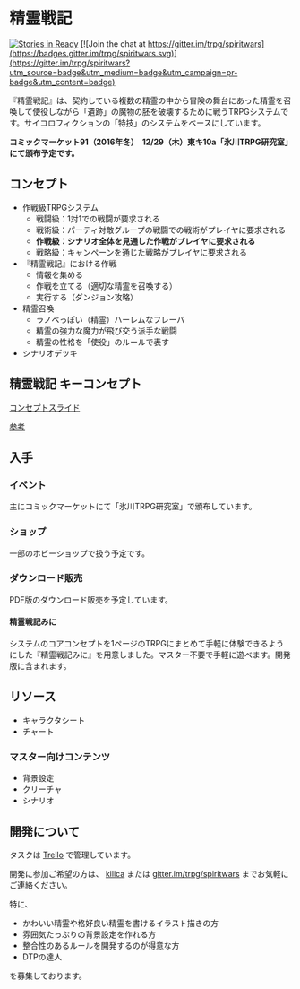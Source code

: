 # 精霊戦記

[![Stories in Ready](https://badge.waffle.io/trpg/spiritwars.png?label=ready&title=Ready)](https://waffle.io/trpg/spiritwars)
[![Join the chat at https://gitter.im/trpg/spiritwars](https://badges.gitter.im/trpg/spiritwars.svg)](https://gitter.im/trpg/spiritwars?utm_source=badge&utm_medium=badge&utm_campaign=pr-badge&utm_content=badge)

『精霊戦記』は、契約している複数の精霊の中から冒険の舞台にあった精霊を召喚して使役しながら「遺跡」の魔物の胚を破壊するために戦うTRPGシステムです。サイコロフィクションの「特技」のシステムをベースにしています。

__コミックマーケット91（2016年冬）　12/29（木）東キ10a「氷川TRPG研究室」にて頒布予定です。__

## コンセプト

* 作戦級TRPGシステム
    * 戦闘級：1対1での戦闘が要求される
    * 戦術級：パーティ対敵グループの戦闘での戦術がプレイヤに要求される
    * __作戦級：シナリオ全体を見通した作戦がプレイヤに要求される__
    * 戦略級：キャンペーンを通じた戦略がプレイヤに要求される
* 『精霊戦記』における作戦
    * 情報を集める
    * 作戦を立てる（適切な精霊を召喚する）
    * 実行する（ダンジョン攻略）
* 精霊召喚
    * ラノベっぽい（精霊）ハーレムなフレーバ
    * 精霊の強力な魔力が飛び交う派手な戦闘
    * 精霊の性格を「使役」のルールで表す
* シナリオデッキ

## 精霊戦記 キーコンセプト

[コンセプトスライド](https://docs.google.com/presentation/d/1Zo4HjkYlkvHbaK3ymP7exIP0LSOW21YZO-7a9Qh5mbc/edit?usp=sharing)


[参考](http://trpg-labo.com/labo/page/43)

## 入手

### イベント

主にコミックマーケットにて「氷川TRPG研究室」で頒布しています。

### ショップ

一部のホビーショップで扱う予定です。

### ダウンロード販売

PDF版のダウンロード販売を予定しています。

#### 精霊戦記みに

システムのコアコンセプトを1ページのTRPGにまとめて手軽に体験できるようにした『精霊戦記みに』を用意しました。マスター不要で手軽に遊べます。開発版に含まれます。

## リソース

* キャラクタシート
* チャート

### マスター向けコンテンツ

* 背景設定
* クリーチャ
* シナリオ

## 開発について

タスクは [Trello](https://trello.com/b/qSM7btuM/-) で管理しています。

開発に参加ご希望の方は、 [kilica](https://twitter.com/kilica) または [gitter.im/trpg/spiritwars](https://gitter.im/trpg/spiritwars) までお気軽にご連絡ください。

特に、

* かわいい精霊や格好良い精霊を書けるイラスト描きの方
* 雰囲気たっぷりの背景設定を作れる方
* 整合性のあるルールを開発するのが得意な方
* DTPの達人

を募集しております。
